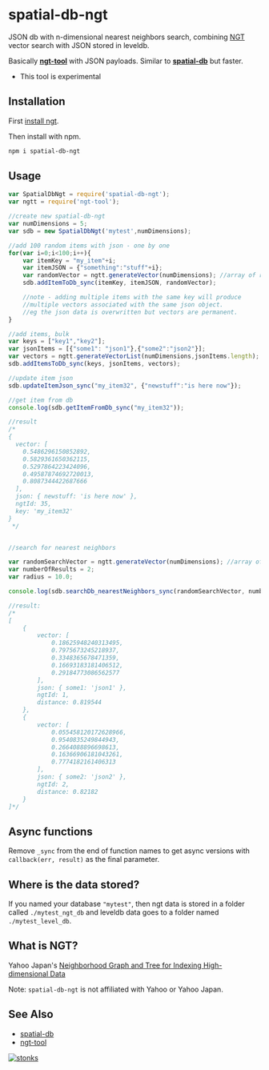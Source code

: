 # spatial-db-ngt

JSON db with n-dimensional nearest neighbors search, combining [NGT](https://github.com/yahoojapan/NGT/blob/master/README.md) vector search with JSON stored in leveldb.

Basically **[ngt-tool](https://www.npmjs.com/package/spatial-db)** with JSON payloads. Similar to **[spatial-db](https://www.npmjs.com/package/spatial-db)** but faster.

- This tool is experimental

## Installation

First [install ngt](https://github.com/yahoojapan/NGT/blob/master/README.md#Installation).

Then install with npm.

```sh
npm i spatial-db-ngt
```

## Usage

```javascript
var SpatialDbNgt = require('spatial-db-ngt');
var ngtt = require('ngt-tool');

//create new spatial-db-ngt
var numDimensions = 5;
var sdb = new SpatialDbNgt('mytest',numDimensions);

//add 100 random items with json - one by one
for(var i=0;i<100;i++){
    var itemKey = "my_item"+i;
    var itemJSON = {"something":"stuff"+i};
    var randomVector = ngtt.generateVector(numDimensions); //array of random floats
    sdb.addItemToDb_sync(itemKey, itemJSON, randomVector);

    //note - adding multiple items with the same key will produce
    //multiple vectors associated with the same json object.
    //eg the json data is overwritten but vectors are permanent.
}

//add items, bulk
var keys = ["key1","key2"];
var jsonItems = [{"some1": "json1"},{"some2":"json2"}];
var vectors = ngtt.generateVectorList(numDimensions,jsonItems.length); //array of vectors; each vector is array of floats
sdb.addItemsToDb_sync(keys, jsonItems, vectors);

//update item json
sdb.updateItemJson_sync("my_item32", {"newstuff":"is here now"});

//get item from db
console.log(sdb.getItemFromDb_sync("my_item32"));

//result
/*
{
  vector: [
    0.5486296150852892,
    0.5829361650362115,
    0.5297864223424096,
    0.49587874692720013,
    0.8087344422687666
  ],
  json: { newstuff: 'is here now' },
  ngtId: 35,
  key: 'my_item32'
}
 */


//search for nearest neighbors 

var randomSearchVector = ngtt.generateVector(numDimensions); //array of random floats
var numberOfResults = 2;
var radius = 10.0;

console.log(sdb.searchDb_nearestNeighbors_sync(randomSearchVector, numberOfResults, radius));

//result:
/*
[
    {
        vector: [
            0.18625948240313495,
            0.7975673245218937,
            0.3348365678471359,
            0.16693183181406512,
            0.29184773086562577
        ],
        json: { some1: 'json1' },
        ngtId: 1,
        distance: 0.819544
    },
    {
        vector: [
            0.055458120172628966,
            0.9540835249844943,
            0.2664088896698613,
            0.16366906181043261,
            0.7774182161406313
        ],
        json: { some2: 'json2' },
        ngtId: 2,
        distance: 0.82182
    }
]*/
```

## Async functions

Remove `_sync` from the end of function names to get async versions with `callback(err, result)` as the final parameter.

## Where is the data stored?

If you named your database `"mytest"`, then ngt data is stored in a folder called `./mytest_ngt_db` and leveldb data goes to a folder named `./mytest_level_db`. 

## What is NGT?

Yahoo Japan's [Neighborhood Graph and Tree for Indexing High-dimensional Data](https://github.com/yahoojapan/NGT/blob/master/README.md)

Note: `spatial-db-ngt` is not affiliated with Yahoo or Yahoo Japan.


## See Also

- [spatial-db](https://www.npmjs.com/package/spatial-db) 
- [ngt-tool](https://www.npmjs.com/package/ngt-tool) 



[![stonks](https://i.imgur.com/UpDxbfe.png)](https://www.npmjs.com/~stonkpunk)


